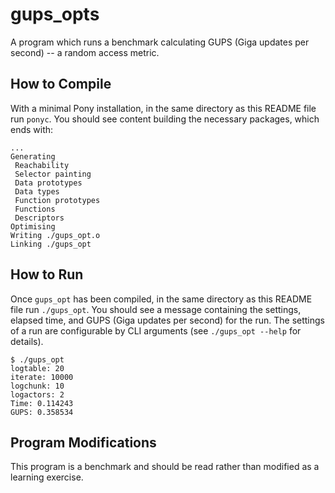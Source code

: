 # gups_opts

A program which runs a benchmark calculating GUPS (Giga updates per second) -- a random access metric.

## How to Compile

With a minimal Pony installation, in the same directory as this README file run `ponyc`. You should see content building the necessary packages, which ends with:

```console
...
Generating
 Reachability
 Selector painting
 Data prototypes
 Data types
 Function prototypes
 Functions
 Descriptors
Optimising
Writing ./gups_opt.o
Linking ./gups_opt
```

## How to Run

Once `gups_opt` has been compiled, in the same directory as this README file run `./gups_opt`. You should see a message containing the settings, elapsed time, and GUPS (Giga updates per second) for the run. The settings of a run are configurable by CLI arguments (see `./gups_opt --help` for details).

```console
$ ./gups_opt 
logtable: 20
iterate: 10000
logchunk: 10
logactors: 2
Time: 0.114243
GUPS: 0.358534
```

## Program Modifications

This program is a benchmark and should be read rather than modified as a learning exercise.
